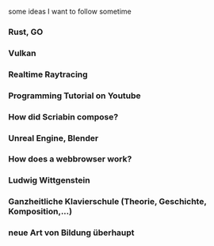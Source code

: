 some ideas I want to follow sometime


### Rust, GO

### Vulkan

### Realtime Raytracing

### Programming Tutorial on Youtube

### How did Scriabin compose?

### Unreal Engine, Blender

### How does a webbrowser work?

### Ludwig Wittgenstein

### Ganzheitliche Klavierschule (Theorie, Geschichte, Komposition,...)

### neue Art von Bildung überhaupt
